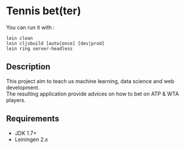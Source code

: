 # Tennis bet(ter)

You can run it with :
```
lein clean
lein cljsbuild [auto|once] [dev|prod]
lein ring server-headless
```

## Description

This project aim to teach us machine learning, data science and web development.  
The resulting application provide advices on how to bet on ATP & WTA players.

## Requirements

* JDK 1.7+
* Leiningen 2.x
